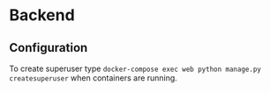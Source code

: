 # Backend

## Configuration

To create superuser type ```docker-compose exec web python manage.py createsuperuser``` when containers are running.